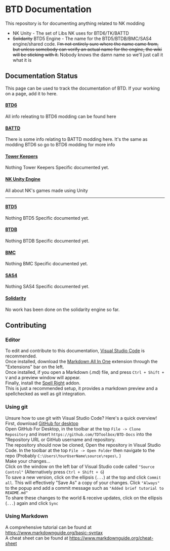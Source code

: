 # BTD Documentation
This repository is for documenting anything related to NK modding

- NK Unity - The set of Libs NK uses for BTD6/TK/BATTD
- ~~Solidarity~~ BTD5 Engine - The name for the BTD5/BTDB/BMC/SAS4 engine/shared code. ~~I'm not entirely sure where the name came from, but unless somebody can verify an actual name for the engine, the wiki will be sticking with it.~~ Nobody knows the damn name so we'll just call it what it is

## Documentation Status

This page can be used to track the documentation of BTD. If your working on a page, add it to here.


#### [BTD6](Unity%20Engine/Btd6)

All info releating to BTD6 modding can be found here

#### [BATTD](Unity%20Engine/Battd)

There is some info relating to BATTD modding here. It's the same as modding BTD6 so go to BTD6 modding for more info

#### [Tower Keepers](Unity%20Engine/Tower%20keepers)

Nothing Tower Keepers Specific documented yet.


#### [NK Unity Engine](Unity%20Engine)
All about NK's games made using Unity


-------------------------------------

#### [BTD5](BTD5%20Engine/btd5)

Nothing BTD5 Specific documented yet.

#### [BTDB](BTD5%20Engine/btdb)

Nothing BTDB Specific documented yet.

#### [BMC](BTD5%20Engine/bmc)

Nothing BMC Specific documented yet.

#### [SAS4](BTD5%20Engine/sas4)

Nothing SAS4 Specific documented yet.

#### [Solidarity](BTD5%20Engine)

No work has been done on the solidarity engine so far.



## Contributing

### Editor

To edit and contribute to this documentation, [Visual Studio Code](https://code.visualstudio.com/Download) is recommended.  
Once installed, download the [Markdown All In One](https://marketplace.visualstudio.com/items?itemName=yzhang.markdown-all-in-one) extension through the "Extensions" bar on the left.  
Once installed, if you open a Markdown (.md) file, and press `Ctrl + Shift + V` and a preview window will appear.  
Finally, install the [Spell Right](https://marketplace.visualstudio.com/items?itemName=ban.spellright) addon.  
This is just a recommended setup, it provides a markdown preview and a spellchecked as well as git integration.

### Using git

Unsure how to use git with Visual Studio Code? Here's a quick overview!  
First, download [GitHub for desktop](https://desktop.github.com/)  
Open GitHub For Desktop, in the toolbar at the top `File -> Clone Repository` and insert `https://github.com/TDToolbox/BTD-Docs` into the "Repository URL or GitHub username and repository.  
The repository should now be cloned, Open the repository in Visual Studio Code. In the toolbar at the top `File -> Open Folder` then navigate to the repo (Probably `C:\Users\YourUserName\source\repos\`. )  
Make your changes...  
Click on the window on the left bar of Visual Studio code called `"Source Control"` (Alternatively press `Ctrl + Shift + G`)  
To save a new version, click on the ellipsis (`...`) at the top and click `Commit all`. This will effectively "Save As" a copy of your changes. Click `"Always"` to the popup and add a commit message such as `"Added brief tutorial to README.md"`  
To share these changes to the world & receive updates, click on the ellipsis (`...`) again and click `Sync`  

### Using Markdown

A comprehensive tutorial can be found at <https://www.markdownguide.org/basic-syntax>  
A cheat sheet can be found at <https://www.markdownguide.org/cheat-sheet>  

